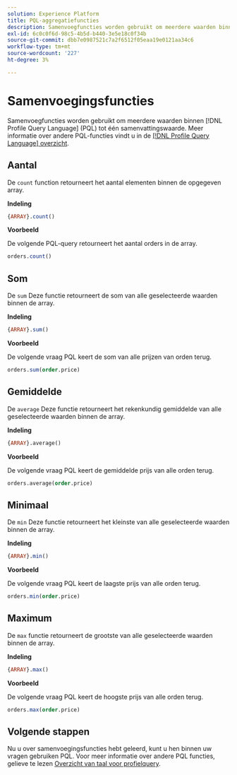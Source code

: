 ```yaml
---
solution: Experience Platform
title: PQL-aggregatiefuncties
description: Samenvoegfuncties worden gebruikt om meerdere waarden binnen PQL-arrays (Profile Query Language) te groeperen en één samenvattingswaarde te maken.
exl-id: 6c0c0f6d-98c5-4b5d-b440-3e5e18c0f34b
source-git-commit: dbb7e0987521c7a2f6512f05eaa19e0121aa34c6
workflow-type: tm+mt
source-wordcount: '227'
ht-degree: 3%

---
```


# Samenvoegingsfuncties

Samenvoegfuncties worden gebruikt om meerdere waarden binnen [!DNL Profile Query Language] (PQL) tot één samenvattingswaarde. Meer informatie over andere PQL-functies vindt u in de [[!DNL Profile Query Language] overzicht](./overview.md).

## Aantal

De `count` function retourneert het aantal elementen binnen de opgegeven array.

**Indeling**

```sql
{ARRAY}.count()
```

**Voorbeeld**

De volgende PQL-query retourneert het aantal orders in de array.

```sql
orders.count()
```

## Som

De `sum` Deze functie retourneert de som van alle geselecteerde waarden binnen de array.

**Indeling**

```sql
{ARRAY}.sum()
```

**Voorbeeld**

De volgende vraag PQL keert de som van alle prijzen van orden terug.

```sql
orders.sum(order.price)
```

## Gemiddelde

De `average` Deze functie retourneert het rekenkundig gemiddelde van alle geselecteerde waarden binnen de array.

**Indeling**

```sql
{ARRAY}.average()
```

**Voorbeeld**

De volgende vraag PQL keert de gemiddelde prijs van alle orden terug.

```sql
orders.average(order.price)
```

## Minimaal

De `min` Deze functie retourneert het kleinste van alle geselecteerde waarden binnen de array.

**Indeling**

```sql
{ARRAY}.min()
```

**Voorbeeld**

De volgende vraag PQL keert de laagste prijs van alle orden terug.

```sql
orders.min(order.price)
```

## Maximum

De `max` functie retourneert de grootste van alle geselecteerde waarden binnen de array.

**Indeling**

```sql
{ARRAY}.max()
```

**Voorbeeld**

De volgende vraag PQL keert de hoogste prijs van alle orden terug.

```sql
orders.max(order.price)
```

## Volgende stappen

Nu u over samenvoegingsfuncties hebt geleerd, kunt u hen binnen uw vragen gebruiken PQL. Voor meer informatie over andere PQL functies, gelieve te lezen [Overzicht van taal voor profielquery](./overview.md).
